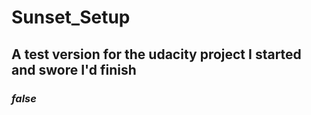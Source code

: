 # Sunset_Setup

## A test version for the udacity project I started and swore I'd finish

### _**false**_